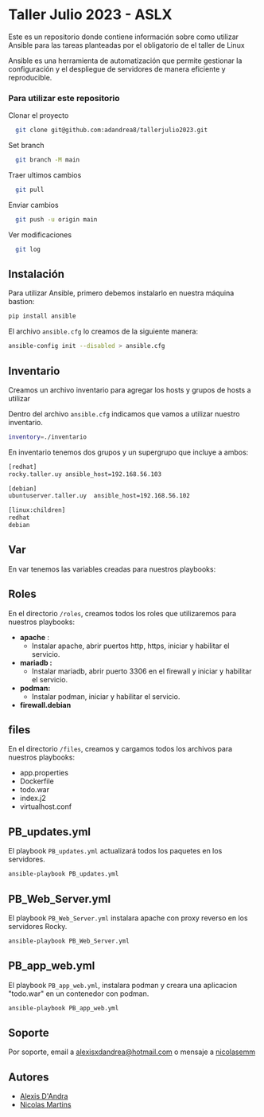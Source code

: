 
# Taller Julio 2023 - ASLX 
Este es un repositorio donde contiene información sobre como utilizar Ansible para las tareas planteadas por el obligatorio de el taller de Linux

Ansible es una herramienta de automatización que permite gestionar la configuración y el despliegue de servidores de manera eficiente y reproducible.

### Para utilizar este repositorio

Clonar el proyecto

```bash
  git clone git@github.com:adandrea8/tallerjulio2023.git
```

Set branch

```bash
  git branch -M main
```
Traer ultimos cambios

```bash
  git pull
```

Enviar cambios

```bash
  git push -u origin main
```

Ver modificaciones

```bash
  git log
```

## Instalación

Para utilizar Ansible, primero debemos instalarlo en nuestra máquina bastion:

```bash
pip install ansible
```

El archivo `ansible.cfg` lo creamos de la siguiente manera:

```bash
ansible-config init --disabled > ansible.cfg
```


## Inventario
Creamos un archivo inventario para agregar los hosts y grupos de hosts a utilizar 

Dentro del archivo `ansible.cfg` indicamos que vamos a utilizar nuestro inventario.

```bash
inventory=./inventario
```
En inventario tenemos dos grupos y un supergrupo que incluye a ambos:

```bash
[redhat]
rocky.taller.uy	ansible_host=192.168.56.103

[debian]
ubuntuserver.taller.uy	ansible_host=192.168.56.102

[linux:children]
redhat
debian 
```

## Var

En var tenemos las variables creadas para nuestros playbooks:

## Roles

En el directorio `/roles`, creamos todos los roles que utilizaremos para nuestros playbooks:

- **apache** : 
  - Instalar apache, abrir puertos http, https, iniciar y habilitar el servicio.
- **mariadb :**
  - Instalar mariadb, abrir puerto 3306 en el firewall y iniciar y habilitar el servicio.
- **podman:**
  - Instalar podman, iniciar y habilitar el servicio.
- **firewall.debian**


## files
En el directorio `/files`, creamos y cargamos todos los archivos para nuestros playbooks:

- app.properties
- Dockerfile
- todo.war
- index.j2
- virtualhost.conf


## PB_updates.yml

El playbook `PB_updates.yml` actualizará todos los paquetes en los servidores.

```bash
ansible-playbook PB_updates.yml
```


## PB_Web_Server.yml

El playbook `PB_Web_Server.yml` instalara apache con proxy reverso en los servidores Rocky.

```bash
ansible-playbook PB_Web_Server.yml
```

## PB_app_web.yml

El playbook `PB_app_web.yml`, instalara podman y creara una aplicacion "todo.war" en un contenedor con podman.

```bash
ansible-playbook PB_app_web.yml
```


## Soporte

Por soporte, email a alexisxdandrea@hotmail.com o mensaje a [nicolasemm](https://github.com/nicolasemm)


## Autores

- [Alexis D'Andra](https://www.github.com/adandrea8)
- [Nicolas Martins](https://github.com/nicolasemm)

